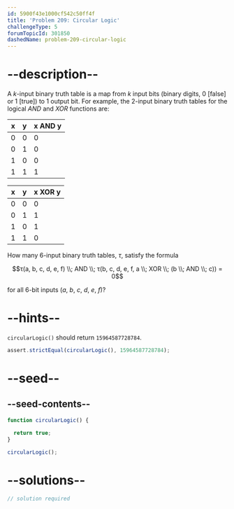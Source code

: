 ```yaml
---
id: 5900f43e1000cf542c50ff4f
title: 'Problem 209: Circular Logic'
challengeType: 5
forumTopicId: 301850
dashedName: problem-209-circular-logic
---
```


# --description--

A $k$-input binary truth table is a map from $k$ input bits (binary digits, 0 [false] or 1 [true]) to 1 output bit. For example, the $2$-input binary truth tables for the logical $AND$ and $XOR$ functions are:

| x | y | x AND y |
|---|---|---------|
| 0 | 0 |    0    |
| 0 | 1 |    0    |
| 1 | 0 |    0    |
| 1 | 1 |    1    |

| x | y | x XOR y |
|---|---|---------|
| 0 | 0 |    0    |
| 0 | 1 |    1    |
| 1 | 0 |    1    |
| 1 | 1 |    0    |

How many $6$-input binary truth tables, $τ$, satisfy the formula

$$τ(a, b, c, d, e, f) \\; AND \\; τ(b, c, d, e, f, a \\; XOR \\; (b \\; AND \\; c)) = 0$$

for all $6$-bit inputs ($a$, $b$, $c$, $d$, $e$, $f$)?

# --hints--

`circularLogic()` should return `15964587728784`.

```js
assert.strictEqual(circularLogic(), 15964587728784);
```

# --seed--

## --seed-contents--

```js
function circularLogic() {

  return true;
}

circularLogic();
```

# --solutions--

```js
// solution required
```
